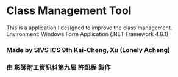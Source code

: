 # Class Management Tool
This is a application I designed to improve the class management.
Environment: Windows Form Application (.NET Framework 4.8.1)

### Made by SIVS ICS 9th Kai-Cheng, Xu (Lonely Acheng)
### 由 彰師附工資訊科第九屆 許凱程 製作
